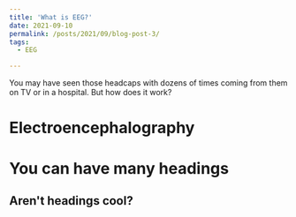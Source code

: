 ```yaml
---
title: 'What is EEG?'
date: 2021-09-10
permalink: /posts/2021/09/blog-post-3/
tags:
  - EEG

---
```


You may have seen those headcaps with dozens of times coming from them on TV or in a hospital. But how does it work? 

Electroencephalography
======

You can have many headings
======

Aren't headings cool?
------
